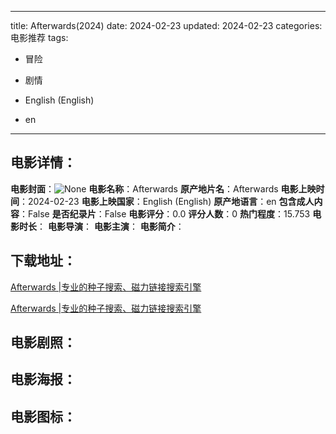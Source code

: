 
---
title: Afterwards(2024)
date: 2024-02-23
updated: 2024-02-23
categories: 电影推荐
tags:
- 冒险
- 剧情

- English (English)
- en
---


> 

## **电影详情**：

**电影封面**：<img src="https://image.tmdb.org/t/p/w200None" alt="None" title="None">
**电影名称**：Afterwards
**原产地片名**：Afterwards
**电影上映时间**：2024-02-23
**电影上映国家**：English (English)
**原产地语言**：en
**包含成人内容**：False
**是否纪录片**：False
**电影评分**：0.0
**评分人数**：0
**热门程度**：15.753
**电影时长**：
**电影导演**：
**电影主演**：
**电影简介**：

## **下载地址**：
[Afterwards |专业的种子搜索、磁力链接搜索引擎](https://movie.amd794.com:2083/?search=Afterwards&ordering=&mode=match_phrase&page_size=10&page=1)

[Afterwards |专业的种子搜索、磁力链接搜索引擎](https://movie.amd794.com:2083/?search=Afterwards&ordering=&mode=match_phrase&page_size=10&page=1)
 

## **电影剧照**：


## **电影海报**：


## **电影图标**：

